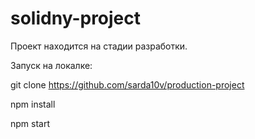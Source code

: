 # solidny-project

Проект находится на стадии разработки.

Запуск на локалке:

git clone https://github.com/sarda10v/production-project

npm install

npm start
